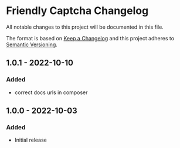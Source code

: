 # Friendly Captcha Changelog

All notable changes to this project will be documented in this file.

The format is based on [Keep a Changelog](http://keepachangelog.com/) and this project adheres to [Semantic Versioning](http://semver.org/).

## 1.0.1 - 2022-10-10
### Added
- correct docs urls in composer

## 1.0.0 - 2022-10-03
### Added
- Initial release
